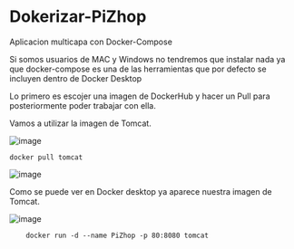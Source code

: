 # Dokerizar-PiZhop

Aplicacion multicapa con Docker-Compose

Si somos usuarios de MAC y Windows no tendremos que instalar nada ya que docker-compose es una de las herramientas que por defecto se incluyen dentro de Docker Desktop

Lo primero es escojer una imagen de DockerHub y hacer un Pull para posteriormente poder trabajar con ella.

Vamos a utilizar la imagen de Tomcat.


![image](https://user-images.githubusercontent.com/91556752/171196915-cdb0834d-1c19-4e1c-995a-da8abb687716.png)


    docker pull tomcat


![image](https://user-images.githubusercontent.com/91556752/171200982-ee431408-eee3-40d9-a030-637c79fabb87.png)

Como se puede ver en Docker desktop ya aparece nuestra imagen de Tomcat.


![image](https://user-images.githubusercontent.com/91556752/171201239-cfd4008a-eccb-46d1-98ab-0613b05f5fa7.png)


        docker run -d --name PiZhop -p 80:8080 tomcat
